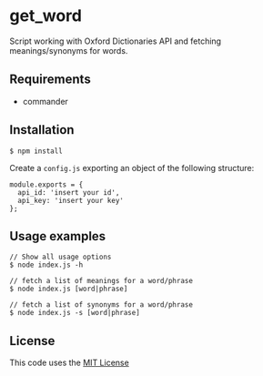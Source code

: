 # get_word

Script working with Oxford Dictionaries API and fetching meanings/synonyms for words.

## Requirements

* commander

## Installation

```
$ npm install
```

Create a `config.js` exporting an object of the following structure:

```
module.exports = {
  api_id: 'insert your id',
  api_key: 'insert your key'
};
```

## Usage examples

```
// Show all usage options
$ node index.js -h

// fetch a list of meanings for a word/phrase
$ node index.js [word|phrase]

// fetch a list of synonyms for a word/phrase
$ node index.js -s [word|phrase]

```

## License

This code uses the [MIT License](https://opensource.org/licenses/MIT)
